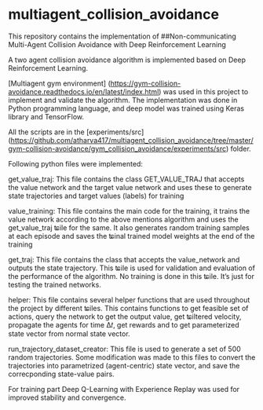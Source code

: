 # multiagent_collision_avoidance
This repository contains the implementation of 
##Non-communicating Multi-Agent Collision Avoidance with Deep Reinforcement Learning

A two agent collision avoidance algorithm is implemented based on Deep Reinforcement Learning.

[Multiagent gym environment] (https://gym-collision-avoidance.readthedocs.io/en/latest/index.html) was used in this project to implement and validate the algorithm. 
The implementation was done in Python programming language, and
deep model was trained using Keras library and TensorFlow.

All the scripts are in the [experiments/src] (https://github.com/atharva417/multiagent_collision_avoidance/tree/master/gym-collision-avoidance/gym_collision_avoidance/experiments/src)
folder.

Following python files were implemented:

get_value_traj: This file contains the class GET_VALUE_TRAJ that accepts the value
network and the target value network and uses these to generate state trajectories
and target values (labels) for training

value_training: This file contains the main code for the training, it trains the value
network according to the above mentions algorithm and uses the get_value_traj ʨile
for the same. It also generates random training samples at each episode and saves
the ʨinal trained model weights at the end of the training

get_traj: This file contains the class that accepts the value_network and outputs the
state trajectory. This ʨile is used for validation and evaluation of the performance of
the algorithm. No training is done in this ʨile. It’s just for testing the trained
networks.

helper: This file contains several helper functions that are used throughout the
project by different ʨiles. This contains functions to get feasible set of actions, query
the network to get the output value, get ʨiltered velocity, propagate the agents for
time ∆𝑡, get rewards and to get parameterized state vector from normal state vector.

run_trajectory_dataset_creator: This file is used to generate a set of 500 random trajectories. Some modification was made to this files
to convert the trajectories into parametrized (agent-centric) state vector, and save the correcponding state-value pairs.


For training part Deep Q-Learning with Experience Replay was used for improved stability and convergence.
